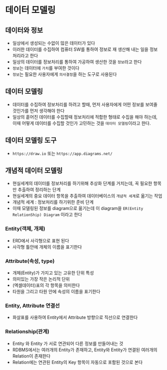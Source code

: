 # 데이터 모델링

## 데이터와 정보
- 일상에서 생성되는 수없이 많은 데이터가 있다
- 이러한 데이터를 수집하여 컴퓨터 SW를 통하여 정보로 재 생산해 내는 일을 정보 처리라고 한다
- 일상의 데이터를 정보처리를 통하여 가공하여 생산한 것을 `정보`라고 한다
- `정보`는 데이터에 `가치`를 부여한 것이다
- `정보`는 필요한 사용자에게 `의사결정`을 하는 도구로 사용된다

## 데이터 모델링
- 데이터를 수집하여 정보처리를 하려고 할때, 먼저 사용자에게 어떤 정보를 보여줄 것인가를 먼저 생각해야 한다
- 일상의 흩어진 데이터를 수집할때 정보처리에 적합한 형태로 수집을 해야 하는데, 이때 어떻게 데이터를 수집할 것인가 고민하는 것을 `데이터 모델링`이라고 한다.

## 데이터 모델링 도구
- `https://draw.io` 또는 `https://app.diagrams.net/`

## 개념적 데이터 모델링
- 현실세계의 데이터를 정보처리를 하기위해 추상화 단계를 거치는데, 꼭 필요한 항목만 추출하여 정리하는 단계
- 현실세계의 중요 데이터 항목을 추출하여 데이터베이스의 `개념적 세계`로 옮기는 작업
- 개념적 세계 : 정보처리를 하기위한 준비 단계
- 이때 모델링된 정보를 diagram으로 옮기는데 이 diagram을 `ER(Entity RelationShip) Diagram` 이라고 한다

### Entity(객체, 개체)
- ERD에서 사각형으로 표현 된다
- 사각형 틀안에 개체의 이름을 표기한다

### Attribute(속성, type)
- 개체(Entity)가 가지고 있는 고유한 단위 특성
- 의미있는 가장 작은 논리적 단위
- (엑셀데이터)표의 각 항목을 의미한다
- 타원을 그리고 타원 안에 속성의 이름을 표기한다

### Entity, Attribute 연결선
- 화살표를 사용하여 Entity에서 Attribute 방향으로 직선으로 연결한다

### Relationship(관계)
- Entity 와 Entity 가 서로 연관되어 다른 정보를 만들어내는 것
- RDBMS에서는 여러개의 Entity가 존재하고, Entity와 Entity가 연결된 여러개의 Relation이 존재한다
- Relation에는 연관된 Entity의 Key 항목이 자동으로 포함된 것으로 본다